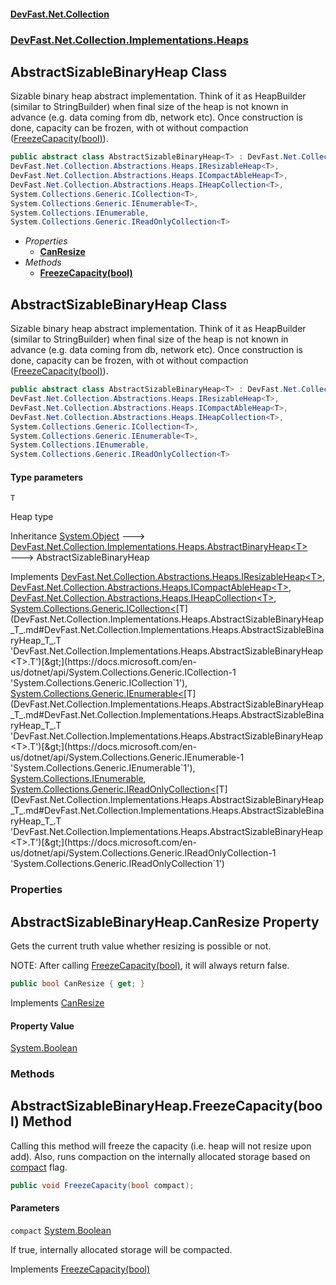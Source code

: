 #### [DevFast.Net.Collection](index.md 'index')
### [DevFast.Net.Collection.Implementations.Heaps](DevFast.Net.Collection.Implementations.Heaps.md 'DevFast.Net.Collection.Implementations.Heaps')

## AbstractSizableBinaryHeap<T> Class

Sizable binary heap abstract implementation.
Think of it as HeapBuilder (similar to StringBuilder) when
final size of the heap is not known in advance (e.g. data coming from db, network etc).
Once construction is done, capacity can be frozen, with ot without compaction ([FreezeCapacity(bool)](DevFast.Net.Collection.Implementations.Heaps.AbstractSizableBinaryHeap_T_.md#DevFast.Net.Collection.Implementations.Heaps.AbstractSizableBinaryHeap_T_.FreezeCapacity(bool) 'DevFast.Net.Collection.Implementations.Heaps.AbstractSizableBinaryHeap<T>.FreezeCapacity(bool)')).

```csharp
public abstract class AbstractSizableBinaryHeap<T> : DevFast.Net.Collection.Implementations.Heaps.AbstractBinaryHeap<T>,
DevFast.Net.Collection.Abstractions.Heaps.IResizableHeap<T>,
DevFast.Net.Collection.Abstractions.Heaps.ICompactAbleHeap<T>,
DevFast.Net.Collection.Abstractions.Heaps.IHeapCollection<T>,
System.Collections.Generic.ICollection<T>,
System.Collections.Generic.IEnumerable<T>,
System.Collections.IEnumerable,
System.Collections.Generic.IReadOnlyCollection<T>
```
- *Properties*
  - **[CanResize](DevFast.Net.Collection.Implementations.Heaps.AbstractSizableBinaryHeap_T_.md#DevFast.Net.Collection.Implementations.Heaps.AbstractSizableBinaryHeap_T_.CanResize 'DevFast.Net.Collection.Implementations.Heaps.AbstractSizableBinaryHeap<T>.CanResize')**
- *Methods*
  - **[FreezeCapacity(bool)](DevFast.Net.Collection.Implementations.Heaps.AbstractSizableBinaryHeap_T_.md#DevFast.Net.Collection.Implementations.Heaps.AbstractSizableBinaryHeap_T_.FreezeCapacity(bool) 'DevFast.Net.Collection.Implementations.Heaps.AbstractSizableBinaryHeap<T>.FreezeCapacity(bool)')**

## AbstractSizableBinaryHeap<T> Class

Sizable binary heap abstract implementation.
Think of it as HeapBuilder (similar to StringBuilder) when
final size of the heap is not known in advance (e.g. data coming from db, network etc).
Once construction is done, capacity can be frozen, with ot without compaction ([FreezeCapacity(bool)](DevFast.Net.Collection.Implementations.Heaps.AbstractSizableBinaryHeap_T_.md#DevFast.Net.Collection.Implementations.Heaps.AbstractSizableBinaryHeap_T_.FreezeCapacity(bool) 'DevFast.Net.Collection.Implementations.Heaps.AbstractSizableBinaryHeap<T>.FreezeCapacity(bool)')).

```csharp
public abstract class AbstractSizableBinaryHeap<T> : DevFast.Net.Collection.Implementations.Heaps.AbstractBinaryHeap<T>,
DevFast.Net.Collection.Abstractions.Heaps.IResizableHeap<T>,
DevFast.Net.Collection.Abstractions.Heaps.ICompactAbleHeap<T>,
DevFast.Net.Collection.Abstractions.Heaps.IHeapCollection<T>,
System.Collections.Generic.ICollection<T>,
System.Collections.Generic.IEnumerable<T>,
System.Collections.IEnumerable,
System.Collections.Generic.IReadOnlyCollection<T>
```
#### Type parameters

<a name='DevFast.Net.Collection.Implementations.Heaps.AbstractSizableBinaryHeap_T_.T'></a>

`T`

Heap type

Inheritance [System.Object](https://docs.microsoft.com/en-us/dotnet/api/System.Object 'System.Object') &#129106; [DevFast.Net.Collection.Implementations.Heaps.AbstractBinaryHeap&lt;](DevFast.Net.Collection.Implementations.Heaps.AbstractBinaryHeap_T_.md 'DevFast.Net.Collection.Implementations.Heaps.AbstractBinaryHeap<T>')[T](DevFast.Net.Collection.Implementations.Heaps.AbstractSizableBinaryHeap_T_.md#DevFast.Net.Collection.Implementations.Heaps.AbstractSizableBinaryHeap_T_.T 'DevFast.Net.Collection.Implementations.Heaps.AbstractSizableBinaryHeap<T>.T')[&gt;](DevFast.Net.Collection.Implementations.Heaps.AbstractBinaryHeap_T_.md 'DevFast.Net.Collection.Implementations.Heaps.AbstractBinaryHeap<T>') &#129106; AbstractSizableBinaryHeap<T>

Implements [DevFast.Net.Collection.Abstractions.Heaps.IResizableHeap&lt;](DevFast.Net.Collection.Abstractions.Heaps.IResizableHeap_T_.md 'DevFast.Net.Collection.Abstractions.Heaps.IResizableHeap<T>')[T](DevFast.Net.Collection.Implementations.Heaps.AbstractSizableBinaryHeap_T_.md#DevFast.Net.Collection.Implementations.Heaps.AbstractSizableBinaryHeap_T_.T 'DevFast.Net.Collection.Implementations.Heaps.AbstractSizableBinaryHeap<T>.T')[&gt;](DevFast.Net.Collection.Abstractions.Heaps.IResizableHeap_T_.md 'DevFast.Net.Collection.Abstractions.Heaps.IResizableHeap<T>'), [DevFast.Net.Collection.Abstractions.Heaps.ICompactAbleHeap&lt;](DevFast.Net.Collection.Abstractions.Heaps.ICompactAbleHeap_T_.md 'DevFast.Net.Collection.Abstractions.Heaps.ICompactAbleHeap<T>')[T](DevFast.Net.Collection.Implementations.Heaps.AbstractSizableBinaryHeap_T_.md#DevFast.Net.Collection.Implementations.Heaps.AbstractSizableBinaryHeap_T_.T 'DevFast.Net.Collection.Implementations.Heaps.AbstractSizableBinaryHeap<T>.T')[&gt;](DevFast.Net.Collection.Abstractions.Heaps.ICompactAbleHeap_T_.md 'DevFast.Net.Collection.Abstractions.Heaps.ICompactAbleHeap<T>'), [DevFast.Net.Collection.Abstractions.Heaps.IHeapCollection&lt;](DevFast.Net.Collection.Abstractions.Heaps.IHeapCollection_T_.md 'DevFast.Net.Collection.Abstractions.Heaps.IHeapCollection<T>')[T](DevFast.Net.Collection.Implementations.Heaps.AbstractSizableBinaryHeap_T_.md#DevFast.Net.Collection.Implementations.Heaps.AbstractSizableBinaryHeap_T_.T 'DevFast.Net.Collection.Implementations.Heaps.AbstractSizableBinaryHeap<T>.T')[&gt;](DevFast.Net.Collection.Abstractions.Heaps.IHeapCollection_T_.md 'DevFast.Net.Collection.Abstractions.Heaps.IHeapCollection<T>'), [System.Collections.Generic.ICollection&lt;](https://docs.microsoft.com/en-us/dotnet/api/System.Collections.Generic.ICollection-1 'System.Collections.Generic.ICollection`1')[T](DevFast.Net.Collection.Implementations.Heaps.AbstractSizableBinaryHeap_T_.md#DevFast.Net.Collection.Implementations.Heaps.AbstractSizableBinaryHeap_T_.T 'DevFast.Net.Collection.Implementations.Heaps.AbstractSizableBinaryHeap<T>.T')[&gt;](https://docs.microsoft.com/en-us/dotnet/api/System.Collections.Generic.ICollection-1 'System.Collections.Generic.ICollection`1'), [System.Collections.Generic.IEnumerable&lt;](https://docs.microsoft.com/en-us/dotnet/api/System.Collections.Generic.IEnumerable-1 'System.Collections.Generic.IEnumerable`1')[T](DevFast.Net.Collection.Implementations.Heaps.AbstractSizableBinaryHeap_T_.md#DevFast.Net.Collection.Implementations.Heaps.AbstractSizableBinaryHeap_T_.T 'DevFast.Net.Collection.Implementations.Heaps.AbstractSizableBinaryHeap<T>.T')[&gt;](https://docs.microsoft.com/en-us/dotnet/api/System.Collections.Generic.IEnumerable-1 'System.Collections.Generic.IEnumerable`1'), [System.Collections.IEnumerable](https://docs.microsoft.com/en-us/dotnet/api/System.Collections.IEnumerable 'System.Collections.IEnumerable'), [System.Collections.Generic.IReadOnlyCollection&lt;](https://docs.microsoft.com/en-us/dotnet/api/System.Collections.Generic.IReadOnlyCollection-1 'System.Collections.Generic.IReadOnlyCollection`1')[T](DevFast.Net.Collection.Implementations.Heaps.AbstractSizableBinaryHeap_T_.md#DevFast.Net.Collection.Implementations.Heaps.AbstractSizableBinaryHeap_T_.T 'DevFast.Net.Collection.Implementations.Heaps.AbstractSizableBinaryHeap<T>.T')[&gt;](https://docs.microsoft.com/en-us/dotnet/api/System.Collections.Generic.IReadOnlyCollection-1 'System.Collections.Generic.IReadOnlyCollection`1')
### Properties

<a name='DevFast.Net.Collection.Implementations.Heaps.AbstractSizableBinaryHeap_T_.CanResize'></a>

## AbstractSizableBinaryHeap<T>.CanResize Property

Gets the current truth value whether resizing is possible or not.

NOTE: After calling [FreezeCapacity(bool)](DevFast.Net.Collection.Abstractions.Heaps.IResizableHeap_T_.md#DevFast.Net.Collection.Abstractions.Heaps.IResizableHeap_T_.FreezeCapacity(bool) 'DevFast.Net.Collection.Abstractions.Heaps.IResizableHeap<T>.FreezeCapacity(bool)'), it will always return false.

```csharp
public bool CanResize { get; }
```

Implements [CanResize](DevFast.Net.Collection.Abstractions.Heaps.IResizableHeap_T_.md#DevFast.Net.Collection.Abstractions.Heaps.IResizableHeap_T_.CanResize 'DevFast.Net.Collection.Abstractions.Heaps.IResizableHeap<T>.CanResize')

#### Property Value
[System.Boolean](https://docs.microsoft.com/en-us/dotnet/api/System.Boolean 'System.Boolean')
### Methods

<a name='DevFast.Net.Collection.Implementations.Heaps.AbstractSizableBinaryHeap_T_.FreezeCapacity(bool)'></a>

## AbstractSizableBinaryHeap<T>.FreezeCapacity(bool) Method

Calling this method will freeze the capacity (i.e. heap will not resize upon add).
Also, runs compaction on the internally allocated storage based on [compact](DevFast.Net.Collection.Implementations.Heaps.AbstractSizableBinaryHeap_T_.md#DevFast.Net.Collection.Implementations.Heaps.AbstractSizableBinaryHeap_T_.FreezeCapacity(bool).compact 'DevFast.Net.Collection.Implementations.Heaps.AbstractSizableBinaryHeap<T>.FreezeCapacity(bool).compact') flag.

```csharp
public void FreezeCapacity(bool compact);
```
#### Parameters

<a name='DevFast.Net.Collection.Implementations.Heaps.AbstractSizableBinaryHeap_T_.FreezeCapacity(bool).compact'></a>

`compact` [System.Boolean](https://docs.microsoft.com/en-us/dotnet/api/System.Boolean 'System.Boolean')

If true, internally allocated storage will be compacted.

Implements [FreezeCapacity(bool)](DevFast.Net.Collection.Abstractions.Heaps.IResizableHeap_T_.md#DevFast.Net.Collection.Abstractions.Heaps.IResizableHeap_T_.FreezeCapacity(bool) 'DevFast.Net.Collection.Abstractions.Heaps.IResizableHeap<T>.FreezeCapacity(bool)')